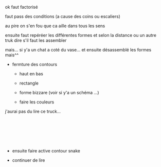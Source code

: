 
ok faut factorisé

faut pass des conditions (a cause des coins ou escaliers)

au pire on s'en fou que ca aille dans tous les sens

ensuite faut repéréer les différentes formes et selon la distance ou un autre truk dire s'il faut les assembler

mais... si y'a un chat a coté du vase... et ensuite désassemblé les formes mais^^

- fermture des contours

  - haut en bas

  - rectangle
  
  - forme bizzare (voir si y'a un schéma ...)
  
  - faire les couleurs
 
 j'aurai pas du lire ce truck...
 
<br><br><br><br><br>

- ensuite faire active contour snake

- continuer de lire
